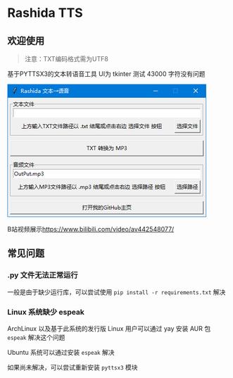 # Rashida TTS

## 欢迎使用

> 注意：TXT编码格式需为UTF8

基于PYTTSX3的文本转语音工具
UI为 tkinter
测试 43000 字符没有问题

![界面展示](Snipaste_2023-04-15_15-39-20.png "界面展示")

B站视频展示<https://www.bilibili.com/video/av442548077/>

## 常见问题

### .py 文件无法正常运行

一般是由于缺少运行库，可以尝试使用 `pip install -r requirements.txt` 解决

### Linux 系统缺少 espeak

ArchLinux 以及基于此系统的发行版 Linux 用户可以通过 yay 安装 AUR 包 `espeak` 解决这个问题

Ubuntu 系统可以通过安装 `espeak` 解决

如果尚未解决，可以尝试重新安装 `pyttsx3` 模块
